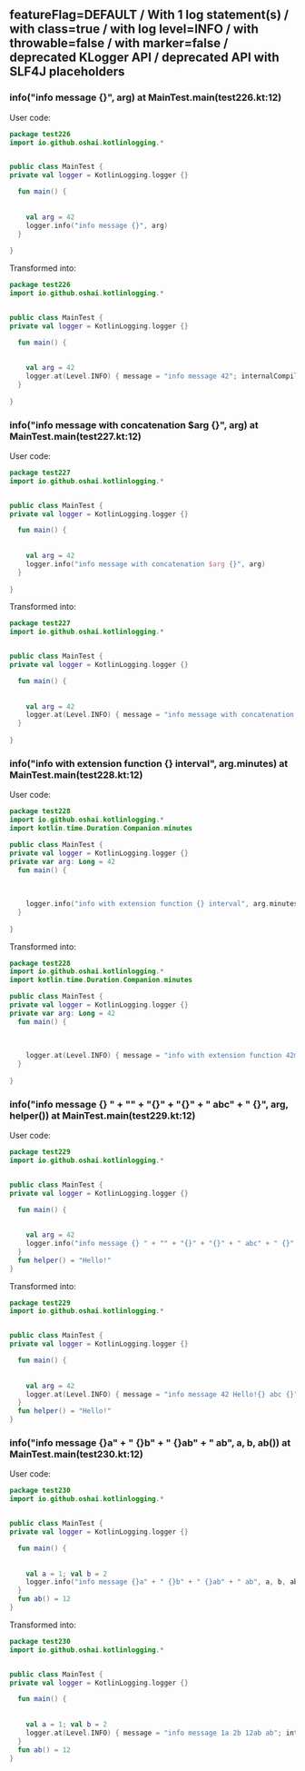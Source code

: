 ## featureFlag=DEFAULT / With 1 log statement(s) / with class=true / with log level=INFO / with throwable=false / with marker=false / deprecated KLogger API / deprecated API with SLF4J placeholders



###  info("info message {}", arg) at MainTest.main(test226.kt:12)

User code:
```kotlin
package test226
import io.github.oshai.kotlinlogging.*


public class MainTest {
private val logger = KotlinLogging.logger {}

  fun main() {
    
    
    val arg = 42
    logger.info("info message {}", arg)
  }
  
}


```
  
Transformed into:
```kotlin
package test226
import io.github.oshai.kotlinlogging.*


public class MainTest {
private val logger = KotlinLogging.logger {}

  fun main() {
    
    
    val arg = 42
    logger.at(Level.INFO) { message = "info message 42"; internalCompilerData = KLoggingEventBuilder.InternalCompilerData(messageTemplate = "\"info message {}\"", className = "test226.MainTest", methodName = "main", fileName = "test226.kt", lineNumber = 12)
  }
  
}


```

###  info("info message with concatenation $arg {}", arg) at MainTest.main(test227.kt:12)

User code:
```kotlin
package test227
import io.github.oshai.kotlinlogging.*


public class MainTest {
private val logger = KotlinLogging.logger {}

  fun main() {
    
    
    val arg = 42
    logger.info("info message with concatenation $arg {}", arg)
  }
  
}


```
  
Transformed into:
```kotlin
package test227
import io.github.oshai.kotlinlogging.*


public class MainTest {
private val logger = KotlinLogging.logger {}

  fun main() {
    
    
    val arg = 42
    logger.at(Level.INFO) { message = "info message with concatenation 42 42"; internalCompilerData = KLoggingEventBuilder.InternalCompilerData(messageTemplate = "\"info message with concatenation $arg {}\"", className = "test227.MainTest", methodName = "main", fileName = "test227.kt", lineNumber = 12)
  }
  
}


```

###  info("info with extension function {} interval", arg.minutes) at MainTest.main(test228.kt:12)

User code:
```kotlin
package test228
import io.github.oshai.kotlinlogging.*
import kotlin.time.Duration.Companion.minutes

public class MainTest {
private val logger = KotlinLogging.logger {}
private var arg: Long = 42
  fun main() {
    
    
    
    logger.info("info with extension function {} interval", arg.minutes)
  }
  
}


```
  
Transformed into:
```kotlin
package test228
import io.github.oshai.kotlinlogging.*
import kotlin.time.Duration.Companion.minutes

public class MainTest {
private val logger = KotlinLogging.logger {}
private var arg: Long = 42
  fun main() {
    
    
    
    logger.at(Level.INFO) { message = "info with extension function 42m interval"; internalCompilerData = KLoggingEventBuilder.InternalCompilerData(messageTemplate = "\"info with extension function {} interval\"", className = "test228.MainTest", methodName = "main", fileName = "test228.kt", lineNumber = 12)
  }
  
}


```

###  info("info message {} " + "" + "{}" + "{}" + " abc" + " {}", arg, helper()) at MainTest.main(test229.kt:12)

User code:
```kotlin
package test229
import io.github.oshai.kotlinlogging.*


public class MainTest {
private val logger = KotlinLogging.logger {}

  fun main() {
    
    
    val arg = 42
    logger.info("info message {} " + "" + "{}" + "{}" + " abc" + " {}", arg, helper())
  }
  fun helper() = "Hello!"
}


```
  
Transformed into:
```kotlin
package test229
import io.github.oshai.kotlinlogging.*


public class MainTest {
private val logger = KotlinLogging.logger {}

  fun main() {
    
    
    val arg = 42
    logger.at(Level.INFO) { message = "info message 42 Hello!{} abc {}"; internalCompilerData = KLoggingEventBuilder.InternalCompilerData(messageTemplate = "\"info message {} \" + \"\" + \"{}\" + \"{}\" + \" abc\" + \" {}\"", className = "test229.MainTest", methodName = "main", fileName = "test229.kt", lineNumber = 12)
  }
  fun helper() = "Hello!"
}


```

###  info("info message {}a" + " {}b" + " {}ab" + " ab", a, b, ab()) at MainTest.main(test230.kt:12)

User code:
```kotlin
package test230
import io.github.oshai.kotlinlogging.*


public class MainTest {
private val logger = KotlinLogging.logger {}

  fun main() {
    
    
    val a = 1; val b = 2
    logger.info("info message {}a" + " {}b" + " {}ab" + " ab", a, b, ab())
  }
  fun ab() = 12
}


```
  
Transformed into:
```kotlin
package test230
import io.github.oshai.kotlinlogging.*


public class MainTest {
private val logger = KotlinLogging.logger {}

  fun main() {
    
    
    val a = 1; val b = 2
    logger.at(Level.INFO) { message = "info message 1a 2b 12ab ab"; internalCompilerData = KLoggingEventBuilder.InternalCompilerData(messageTemplate = "\"info message {}a\" + \" {}b\" + \" {}ab\" + \" ab\"", className = "test230.MainTest", methodName = "main", fileName = "test230.kt", lineNumber = 12)
  }
  fun ab() = 12
}


```
